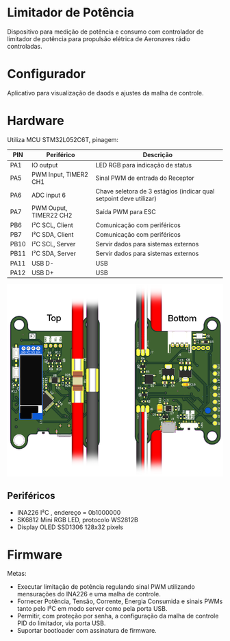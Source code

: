 # Limitador de Potência
Dispositivo para medição de potência e consumo com controlador de limitador de potência para propulsão elétrica de Aeronaves rádio controladas.

# Configurador

Aplicativo para visualização de daods e ajustes da malha de controle.

# Hardware
Utiliza MCU STM32L052C6T, pinagem:

| PIN | Periférico | Descrição |
|---|---|---|
| PA1 | IO output | LED RGB para indicação de status  |
| PA5 | PWM Input, TIMER2 CH1 | Sinal PWM de entrada do Receptor|
|PA6 | ADC input 6 | Chave seletora de 3 estágios (indicar qual setpoint deve utilizar) |
|PA7 | PWM Ouput, TIMER22 CH2 | Saída PWM para ESC|
| PB6 | I²C SCL, Client | Comunicação com periféricos |
| PB7 | I²C SDA, Client | Comunicação com periféricos |
| PB10 | I²C SCL, Server | Servir dados para sistemas externos |
| PB11 | I²C SDA, Server | Servir dados para sistemas externos |
|PA11 | USB D- | USB|
|PA12 | USB D+ | USB |

![PM100 rev1](hardware/pm100/pm100_img.png)

## Periféricos
- INA226 I²C , endereço = 0b1000000
- SK6812 Mini RGB LED, protocolo WS2812B
- Display OLED SSD1306 128x32 pixels

# Firmware

Metas:

* Executar limitação de potência regulando sinal PWM utilizando mensurações do INA226 e uma malha de controle.
* Fornecer Potência, Tensão, Corrente, Energia Consumida e sinais PWMs tanto pelo I²C em modo server como pela porta USB.
* Permitir, com proteção por senha, a configuração da malha de controle PID do limitador, via porta USB.
* Suportar bootloader com assinatura de firmware.




